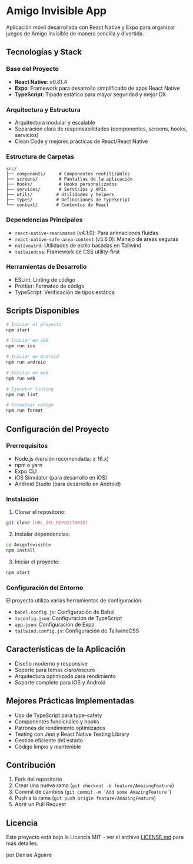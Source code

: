 # Amigo Invisible App

Aplicación móvil desarrollada con React Native y Expo para organizar juegos de Amigo Invisible de manera sencilla y divertida.

## Tecnologías y Stack

### Base del Proyecto
- **React Native**: v0.81.4
- **Expo**: Framework para desarrollo simplificado de apps React Native
- **TypeScript**: Tipado estático para mayor seguridad y mejor DX

### Arquitectura y Estructura
- Arquitectura modular y escalable
- Separación clara de responsabilidades (componentes, screens, hooks, servicios)
- Clean Code y mejores prácticas de React/React Native

### Estructura de Carpetas
```
src/
├── components/     # Componentes reutilizables
├── screens/        # Pantallas de la aplicación
├── hooks/          # Hooks personalizados
├── services/       # Servicios y APIs
├── utils/         # Utilidades y helpers
├── types/         # Definiciones de TypeScript
└── context/       # Contextos de React
```

### Dependencias Principales
- `react-native-reanimated` (v4.1.0): Para animaciones fluidas
- `react-native-safe-area-context` (v5.6.0): Manejo de áreas seguras
- `nativewind`: Utilidades de estilo basadas en Tailwind
- `tailwindcss`: Framework de CSS utility-first

### Herramientas de Desarrollo
- ESLint: Linting de código
- Prettier: Formateo de código
- TypeScript: Verificación de tipos estática

## Scripts Disponibles

```bash
# Iniciar el proyecto
npm start

# Iniciar en iOS
npm run ios

# Iniciar en Android
npm run android

# Iniciar en web
npm run web

# Ejecutar linting
npm run lint

# Formatear código
npm run format
```

## Configuración del Proyecto

### Prerrequisitos
- Node.js (versión recomendada: ≥ 16.x)
- npm o yarn
- Expo CLI
- iOS Simulator (para desarrollo en iOS)
- Android Studio (para desarrollo en Android)

### Instalación

1. Clonar el repositorio:
```bash
git clone [URL_DEL_REPOSITORIO]
```

2. Instalar dependencias:
```bash
cd AmigoInvisible
npm install
```

3. Iniciar el proyecto:
```bash
npm start
```

### Configuración del Entorno

El proyecto utiliza varias herramientas de configuración:

- `babel.config.js`: Configuración de Babel
- `tsconfig.json`: Configuración de TypeScript
- `app.json`: Configuración de Expo
- `tailwind.config.js`: Configuración de TailwindCSS

## Características de la Aplicación

- Diseño moderno y responsive
- Soporte para temas claro/oscuro
- Arquitectura optimizada para rendimiento
- Soporte completo para iOS y Android

## Mejores Prácticas Implementadas

- Uso de TypeScript para type-safety
- Componentes funcionales y hooks
- Patrones de rendimiento optimizados
- Testing con Jest y React Native Testing Library
- Gestión eficiente del estado
- Código limpio y mantenible

## Contribución

1. Fork del repositorio
2. Crear una nueva rama (`git checkout -b feature/AmazingFeature`)
3. Commit de cambios (`git commit -m 'Add some AmazingFeature'`)
4. Push a la rama (`git push origin feature/AmazingFeature`)
5. Abrir un Pull Request

## Licencia

Este proyecto está bajo la Licencia MIT - ver el archivo [LICENSE.md](LICENSE.md) para más detalles.

por Denise Aguirre